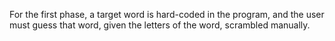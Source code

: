 For the first phase, a target word is hard-coded in the program, and the user must guess that word, given the letters of the word, scrambled manually.